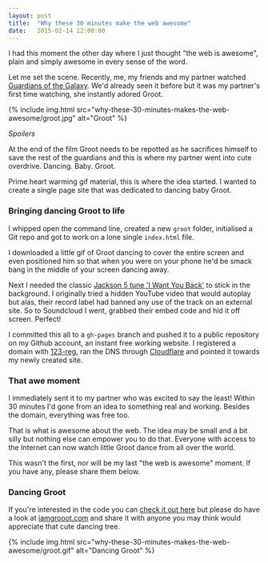 ```yaml
---
layout: post
title:  "Why these 30 minutes make the web awesome"
date:   2015-02-14 12:00:00
---
```


I had this moment the other day where I just thought "the web is awesome", plain and simply awesome in every sense of the word.

Let me set the scene. Recently, me, my friends and my partner watched [Guardians of the Galaxy](http://www.imdb.com/title/tt2015381/). We'd already seen it before but it was my partner's first time watching, she instantly adored Groot.

{% include img.html src="why-these-30-minutes-makes-the-web-awesome/groot.jpg" alt="Groot" %}

*Spoilers*

At the end of the film Groot needs to be repotted as he sacrifices himself to save the rest of the guardians and this is where my partner went into cute overdrive. Dancing. Baby. Groot.

Prime heart warming gif material, this is where the idea started. I wanted to create a single page site that was dedicated to dancing baby Groot.

### Bringing dancing Groot to life

I whipped open the command line, created a new `groot` folder, initialised a Git repo and got to work on a lone single `index.html` file.

I downloaded a little gif of Groot dancing to cover the entire screen and even positioned him so that when you were on your phone he'd be smack bang in the middle of your screen dancing away.

Next I needed the classic [Jackson 5 tune 'I Want You Back'](https://www.youtube.com/watch?v=aASwsMOy-pA) to stick in the background. I originally tried a hidden YouTube video that would autoplay but alas, their record label had banned any use of the track on an external site. So to Soundcloud I went, grabbed their embed code and hid it off screen. Perfect!

I committed this all to a `gh-pages` branch and pushed it to a public repository on my Github account, an instant free working website. I registered a domain with [123-reg](https://www.123-reg.co.uk/), ran the DNS through [Cloudflare](https://www.cloudflare.com/) and pointed it towards my newly created site.

### That awe moment

I immediately sent it to my partner who was excited to say the least! Within 30 minutes I'd gone from an idea to something real and working. Besides the domain, everything was free too.

That is what is awesome about the web. The idea may be small and a bit silly but nothing else can empower you to do that. Everyone with access to the Internet can now watch little Groot dance from all over the world.

This wasn't the first, nor will be my last "the web is awesome" moment. If you have any, please share them below.

### Dancing Groot

If you're interested in the code you can [check it out here](https://github.com/nouveller/groot) but please do have a look at [iamgrooot.com](http://iamgrooot.com/) and share it with anyone you may think would appreciate that cute dancing tree.

{% include img.html src="why-these-30-minutes-makes-the-web-awesome/groot.gif" alt="Dancing Groot" %}